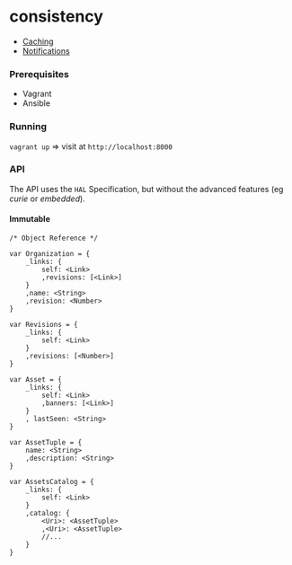 consistency
===========

* [Caching](caching.md)
* [Notifications](notifications.md)

### Prerequisites

* Vagrant
* Ansible

###  Running

`vagrant up` => visit at `http://localhost:8000`

### API

The API uses the `HAL` Specification, but without the advanced features (eg _curie_ or _embedded_).


#### Immutable

```
/* Object Reference */

var Organization = {
    _links: {
        self: <Link>
        ,revisions: [<Link>]
    }
    ,name: <String>
    ,revision: <Number>
}

var Revisions = {
    _links: {
        self: <Link>
    }
    ,revisions: [<Number>]
}

var Asset = {
    _links: {
        self: <Link>
        ,banners: [<Link>]
    }
    , lastSeen: <String>
}

var AssetTuple = {
    name: <String>
    ,description: <String>
}

var AssetsCatalog = {
    _links: {
        self: <Link>
    }
    ,catalog: {
        <Uri>: <AssetTuple>
        ,<Uri>: <AssetTuple>
        //...
    }
}

```

